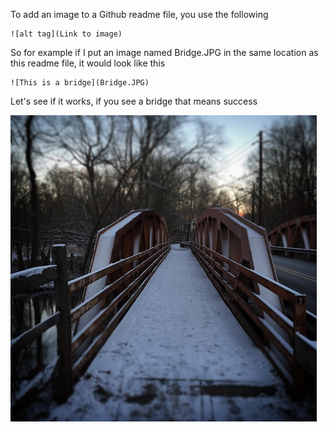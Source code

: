 To add an image to a Github readme file, you use the following


```
![alt tag](Link to image)
```

So for example if I put an image named Bridge.JPG in the same location as this readme file, it would look like this

```
![This is a bridge](Bridge.JPG)

```

Let's see if it works, if you see a bridge that means success

![This is a bridge](Bridge.JPG)